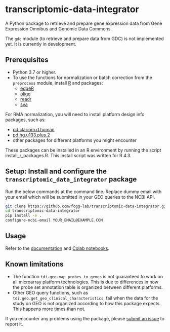 # transcriptomic-data-integrator
A Python package to retrieve and prepare gene expression data from Gene Expression Omnibus and Genomic Data Commons.

The `gdc` module (to retrieve and prepare data from GDC) is not implemented yet. It is currently in development.

## Prerequisites
- Python 3.7 or higher.
- To use the functions for normalization or batch correction from the `preprocess` module, install [R](https://www.r-project.org/) and packages:
  - [edgeR](https://bioconductor.org/packages/release/bioc/html/edgeR.html)
  - [oligo](https://www.bioconductor.org/packages/release/bioc/html/oligo.html)
  - [readr](https://cran.r-project.org/web/packages/readr/index.html)
  - [sva](https://bioconductor.org/packages/release/bioc/html/sva.html)

For RMA normalization, you will need to install platform design info packages, such as:
  - [pd.clariom.d.human](https://bioconductor.org/packages/release/data/annotation/html/pd.clariom.d.human.html)
  - [pd.hg.u133.plus.2](https://bioconductor.org/packages/release/data/annotation/html/pd.hg.u133.plus.2.html)
  - other packages for different platforms you might encounter

These packages can be installed in an R environment by running the script install_r_packages.R. This install script was written for R 4.3.

## Setup: Install and configure the `transcriptomic_data_integrator` package

Run the below commands at the command line. Replace dummy email with your email which will be submitted in your GEO queries to the NCBI API.
```zsh
git clone https://github.com/fogg-lab/transcriptomic-data-integrator.git
cd transcriptomic-data-integrator
pip install -e .
configure-ncbi-email YOUR_EMAIL@EXAMPLE.COM
```

## Usage

Refer to the [documentation](https://github.com/fogg-lab/transcriptomic-data-integrator/blob/main/DOCUMENTATION.md) and [Colab notebooks](https://github.com/fogg-lab/transcriptomic-data-integrator/tree/main/notebooks).

## Known limitations

- The function `tdi.geo.map_probes_to_genes` is not guaranteed to work on all microarray platform technologies. This is due to differences in how the probe set annotation table is organized between different platforms.
- Other GEO query functions, such as `tdi.geo.get_geo_clinical_characteristics`, fail when the data for the study on GEO is not organized according to how this package expects. This happens more times than not.

If you encounter any problems using the package, please [submit an issue](https://github.com/fogg-lab/transcriptomic-data-integrator/issues/new) to report it.
